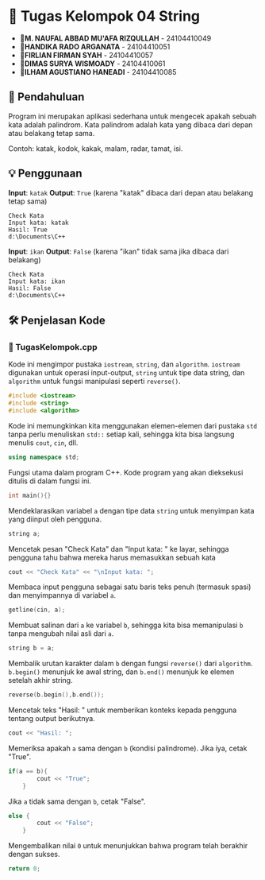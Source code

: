 # 📝 Tugas Kelompok 04 String
- 👤**M. NAUFAL ABBAD MU'AFA RIZQULLAH** - 24104410049
- 👤**HANDIKA RADO ARGANΑΤΑ** - 24104410051
- 👤**FIRLIAN FIRMAN SYAH** - 24104410057
- 👤**DIMAS SURYA WISMOADY** - 24104410061
- 👤**ILHAM AGUSTIANO HANEADI** - 24104410085
## 📘 Pendahuluan
Program ini merupakan aplikasi sederhana untuk mengecek apakah sebuah kata adalah palindrom. Kata palindrom adalah kata yang dibaca dari depan atau belakang tetap sama.

Contoh: katak, kodok, kakak, malam, radar, tamat, isi.
## 💡 Penggunaan

**Input**: `katak`
**Output**: `True` (karena "katak" dibaca dari depan atau belakang tetap sama)
```plaintext
Check Kata
Input kata: katak
Hasil: True
d:\Documents\C++
```
**Input**: `ikan`
**Output**: `False` (karena "ikan" tidak sama jika dibaca dari belakang)
```plaintext
Check Kata
Input kata: ikan
Hasil: False
d:\Documents\C++
```
## 🛠️ Penjelasan Kode
### 📂 TugasKelompok.cpp
Kode ini mengimpor pustaka `iostream`, `string`, dan `algorithm`. `iostream` digunakan untuk operasi input-output, `string` untuk tipe data string, dan `algorithm` untuk fungsi manipulasi seperti `reverse()`.
```cpp
#include <iostream>
#include <string>
#include <algorithm>
```
Kode ini memungkinkan kita menggunakan elemen-elemen dari pustaka `std` tanpa perlu menuliskan `std::` setiap kali, sehingga kita bisa langsung menulis `cout`, `cin`, dll.
```cpp
using namespace std;
```
Fungsi utama dalam program C++. Kode program yang akan dieksekusi ditulis di dalam fungsi ini.
```cpp
int main(){}
```
Mendeklarasikan variabel `a` dengan tipe data `string` untuk menyimpan kata yang diinput oleh pengguna.
```cpp
string a;
```
Mencetak pesan "Check Kata" dan "Input kata: " ke layar, sehingga pengguna tahu bahwa mereka harus memasukkan sebuah kata
```cpp
cout << "Check Kata" << "\nInput kata: ";
```
Membaca input pengguna sebagai satu baris teks penuh (termasuk spasi) dan menyimpannya di variabel `a`.
```cpp
getline(cin, a);
```
Membuat salinan dari `a` ke variabel `b`, sehingga kita bisa memanipulasi `b` tanpa mengubah nilai asli dari `a`.
```cpp
string b = a;
```
Membalik urutan karakter dalam `b` dengan fungsi `reverse()` dari `algorithm`. `b.begin()` menunjuk ke awal string, dan `b.end()` menunjuk ke elemen setelah akhir string.
```cpp
reverse(b.begin(),b.end());
```
Mencetak teks "Hasil: " untuk memberikan konteks kepada pengguna tentang output berikutnya.
```cpp
cout << "Hasil: ";
```
Memeriksa apakah `a` sama dengan `b` (kondisi palindrome). Jika iya, cetak "True".
```cpp
if(a == b){
        cout << "True";
    }
```
Jika `a` tidak sama dengan `b`, cetak "False".
```cpp
else {
        cout << "False";
    }
```
Mengembalikan nilai `0` untuk menunjukkan bahwa program telah berakhir dengan sukses.
```cpp
return 0;
```
